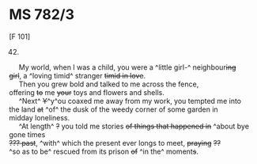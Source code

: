 # MS 782/3

[F 101]

42.

&nbsp;&nbsp;&nbsp;&nbsp;&nbsp;My world, when I was a child, you were a ^little girl-^ 
neighbour~~ing~~ \
~~girl~~, a ^loving timid^ stranger ~~timid in love~~. \
&nbsp;&nbsp;&nbsp;&nbsp;&nbsp;Then you grew bold and talked to me across the fence, \
offering ~~to~~ me ~~your~~ toys and flowers and shells. \
&nbsp;&nbsp;&nbsp;&nbsp;&nbsp;^Next^ ~~Y~~^y^ou coaxed me away from my work, you tempted me into \
the land ~~at~~ ^of^ the dusk of the weedy corner of some garden in \
midday loneliness. \
&nbsp;&nbsp;&nbsp;&nbsp;&nbsp;^At length^ ~~?~~ you told me stories ~~of things that happened in~~ ^about bye gone times \
~~??? past~~, ^with^ which the present ever longs to meet, ~~praying~~ ~~??~~ \
^so as to be^ rescued from its prison ~~of~~ ^in the^ moment~~s~~.
